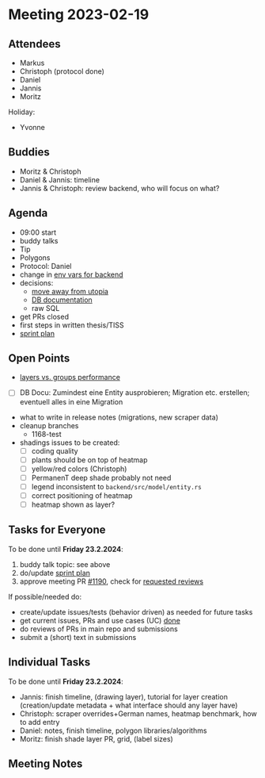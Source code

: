 # Meeting 2023-02-19

## Attendees

- Markus
- Christoph (protocol done)
- Daniel
- Jannis
- Moritz

Holiday:

- Yvonne

## Buddies

- Moritz & Christoph
- Daniel & Jannis: timeline
- Jannis & Christoph: review backend, who will focus on what?

## Agenda

- 09:00 start
- buddy talks
- Tip
- Polygons
- Protocol: Daniel
- change in [env vars for backend](https://pull.permaplant.net/1184)
- decisions:
  - [move away from utopia](https://issues.permaplant.net/1181)
  - [DB documentation](https://issues.permaplant.net/1185)
  - raw SQL
- get PRs closed
- first steps in written thesis/TISS
- [sprint plan](https://project.permaplant.net)

## Open Points

- [layers vs. groups performance](https://github.com/konvajs/konva/issues/1713)
- [ ] DB Docu: Zumindest eine Entity ausprobieren; Migration etc. erstellen; eventuell alles in eine Migration
- what to write in release notes (migrations, new scraper data)
- cleanup branches
  - 1168-test
- shadings issues to be created:
  - [ ] coding quality
  - [ ] plants should be on top of heatmap
  - [ ] yellow/red colors (Christoph)
  - [ ] PermanenT deep shade probably not need
  - [ ] legend inconsistent to `backend/src/model/entity.rs`
  - [ ] correct positioning of heatmap
  - [ ] heatmap shown as layer?

## Tasks for Everyone

To be done until **Friday 23.2.2024**:

1. buddy talk topic: see above
2. do/update [sprint plan](https://project.permaplant.net)
3. approve meeting PR [#1190](https://pull.permaplant.net/1190/files),
   check for [requested reviews](https://pulls.permaplant.net/?q=is%3Aopen+user-review-requested%3A%40me)

If possible/needed do:

- create/update issues/tests (behavior driven) as needed for future tasks
- get current issues, PRs and use cases (UC) [done](../usecases/README.md)
- do reviews of PRs in main repo and submissions
- submit a (short) text in submissions

## Individual Tasks

To be done until **Friday 23.2.2024**:

- Jannis: finish timeline, (drawing layer), tutorial for layer creation (creation/update metadata + what interface should any layer have)
- Christoph: scraper overrides+German names, heatmap benchmark, how to add entry
- Daniel: notes, finish timeline, polygon libraries/algorithms
- Moritz: finish shade layer PR, grid, (label sizes)

## Meeting Notes
